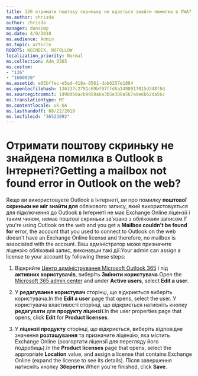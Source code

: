 ```yaml
---
title: 126 отримати поштову скриньку не вдається знайти помилка в OWA?
ms.author: chrisda
author: chrisda
manager: dansimp
ms.date: 4/9/2018
ms.audience: Admin
ms.topic: article
ROBOTS: NOINDEX, NOFOLLOW
localization_priority: Normal
ms.collection: Adm_O365
ms.custom:
- "126"
- "1600020"
ms.assetid: e85bffec-e5ad-418a-8561-dab6257e1864
ms.openlocfilehash: 136337c2791c69bf97ffd6a1498917015d348f8d
ms.sourcegitcommit: 1d98db8acb9959aba3b5e308a567ade6b62da56c
ms.translationtype: MT
ms.contentlocale: uk-UA
ms.lasthandoff: 08/22/2019
ms.locfileid: "36523892"
---
```

# <a name="getting-a-mailbox-not-found-error-in-outlook-on-the-web"></a><span data-ttu-id="f2ee1-102">Отримати поштову скриньку не знайдена помилка в Outlook в Інтернеті?</span><span class="sxs-lookup"><span data-stu-id="f2ee1-102">Getting a mailbox not found error in Outlook on the web?</span></span>

<span data-ttu-id="f2ee1-103">Якщо ви використовуєте Outlook в Інтернеті, ви про помилку **поштової скриньки не міг знайти для** облікового запису, який використовується для підключення до Outlook в Інтернеті не має Exchange Online ліцензії і таким чином, немає поштові скриньки зв'язано з обліковим записом.</span><span class="sxs-lookup"><span data-stu-id="f2ee1-103">If you're using Outlook on the web and you get a **Mailbox couldn't be found for** error, the account that you used to connect to Outlook on the web doesn't have an Exchange Online license and therefore, no mailbox is associated with the account.</span></span> <span data-ttu-id="f2ee1-104">Ваш адміністратор може призначите ліцензію обліковий запис, виконавши такі дії:</span><span class="sxs-lookup"><span data-stu-id="f2ee1-104">Your admin can assign a license to your account by following these steps:</span></span>

1. <span data-ttu-id="f2ee1-105">Відкрийте [Центр адміністрування Microsoft Outlook 365](https://portal.office.com/adminportal/home#/homepage) і під **активних користувачів**, виберіть **Змінити користувача**.</span><span class="sxs-lookup"><span data-stu-id="f2ee1-105">Open the [Microsoft 365 admin center](https://portal.office.com/adminportal/home#/homepage) and under **Active users**, select **Edit a user**.</span></span>

2. <span data-ttu-id="f2ee1-106">У **редагування користувач** сторінці, що відкриється виберіть користувача.</span><span class="sxs-lookup"><span data-stu-id="f2ee1-106">In the **Edit a user** page that opens, select the user.</span></span> <span data-ttu-id="f2ee1-107">У користувача властивості сторінці, що відкриється натисніть кнопку **редагувати** для **продукту ліцензії**.</span><span class="sxs-lookup"><span data-stu-id="f2ee1-107">In the user properties page that opens, click **Edit** for **Product licenses**.</span></span>

3. <span data-ttu-id="f2ee1-108">У **ліцензії продукту** сторінці, що відкриється, виберіть відповідне значення **розташування** та призначите ліцензію, яка містить Exchange Online (розгортати ліцензії для перегляду його подробиць).</span><span class="sxs-lookup"><span data-stu-id="f2ee1-108">In the **Product licenses** page that opens, select the appropriate **Location** value, and assign a license that contains Exchange Online (expand the license to see its details).</span></span> <span data-ttu-id="f2ee1-109">Після завершення натисніть кнопку **Зберегти**.</span><span class="sxs-lookup"><span data-stu-id="f2ee1-109">When you're finished, click **Save**.</span></span>
